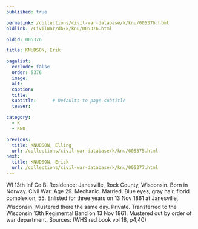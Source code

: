 ```yaml
---
published: true

permalink: /collections/civil-war-database/k/knu/005376.html
oldlink: /CivilWar/db/k/knu/005376.html

oldid: 005376

title: KNUDSON, Erik

pagelist:
  exclude: false
  order: 5376
  image: 
  alt:
  caption:
  title:
  subtitle:      # Defaults to page subtitle
  teaser:

category: 
  - K 
  - KNU

previous:
  title: KNUDSON, Elling
  url: /collections/civil-war-database/k/knu/005375.html  
next:
  title: KNUDSON, Erick
  url: /collections/civil-war-database/k/knu/005377.html   
---
```

WI 13th Inf Co B. Residence: Janesville, Rock County, Wisconsin. Born in Norway. Civil War: Age 29. Mechanic. Married. Blue eyes, gray hair, florid complexion, 5&#146;5&#148;. Enlisted for three years on 13 Nov 1861 at Janesville, Wisconsin. Mustered there the same day. Private. Transferred to the Wisconsin 13th Regimental Band on 13 Nov 1861. Mustered out by order of war department. Sources: (WHS red book vol 18, p4,40)